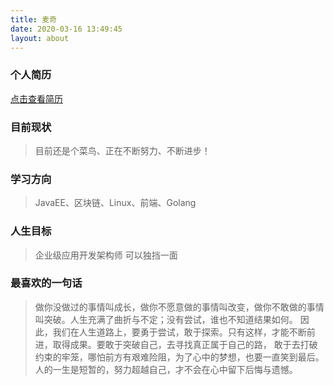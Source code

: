 ```yaml
---
title: 麦奇
date: 2020-03-16 13:49:45
layout: about
---
```


### 个人简历

<!--<details>-->
  <!--<summary><span>查看简历</span></summary>-->
  <a href="/resource/pdf/2020-杨彪-个人简历-Java后端.pdf">点击查看简历</a>
  <!--</br>感谢您花时间阅读我的简历，期待能有机会和你共事。-->
<!--</details>-->


### 目前现状
>目前还是个菜鸟、正在不断努力、不断进步！

### 学习方向
>JavaEE、区块链、Linux、前端、Golang


### 人生目标

>企业级应用开发架构师 可以独挡一面



### 最喜欢的一句话
>做你没做过的事情叫成长，做你不愿意做的事情叫改变，做你不敢做的事情叫突破。人生充满了曲折与不定；没有尝试，谁也不知道结果如何。
因此，我们在人生道路上，要勇于尝试，敢于探索。只有这样，才能不断前进，取得成果。要敢于突破自己，去寻找真正属于自己的路，
敢于去打破约束的牢笼，哪怕前方有艰难险阻，为了心中的梦想，也要一直笑到最后。人的一生是短暂的，努力超越自己，才不会在心中留下后悔与遗憾。
